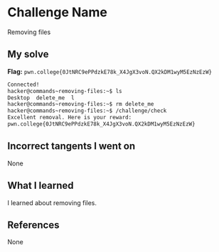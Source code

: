 # Challenge Name
Removing files

## My solve
**Flag:** `pwn.college{0JtNRC9ePPdzkE78k_X4JgX3voN.QX2kDM1wyM5EzNzEzW}`

```bash
Connected!
hacker@commands~removing-files:~$ ls
Desktop  delete_me  l
hacker@commands~removing-files:~$ rm delete_me
hacker@commands~removing-files:~$ /challenge/check
Excellent removal. Here is your reward:
pwn.college{0JtNRC9ePPdzkE78k_X4JgX3voN.QX2kDM1wyM5EzNzEzW}
```

## Incorrect tangents I went on
None

## What I learned
I learned about removing files.

## References 
None
